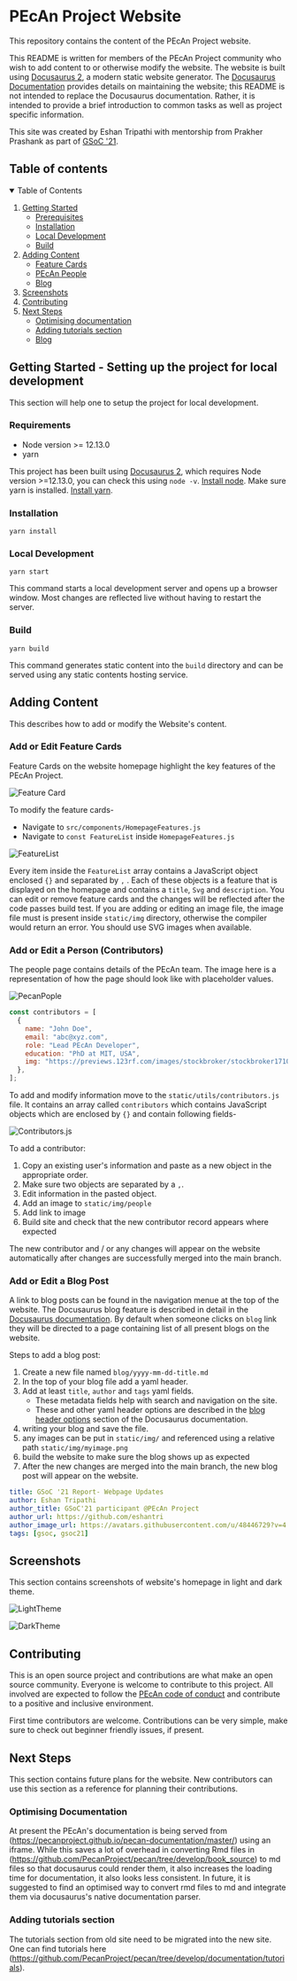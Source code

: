 # PEcAn Project Website

This repository contains the content of the PEcAn Project website.

This README is written for members of the PEcAn Project community who wish to add content to or otherwise modify the website.
The website is built using [Docusaurus 2](https://docusaurus.io/), a modern static website generator.
The [Docusaurus Documentation](https://docusaurus.io/docs) provides details on maintaining the website; this README is not intended to replace the Docusaurus documentation.
Rather, it is intended to provide a brief introduction to common tasks as well as project specific information.

This site was created by Eshan Tripathi with mentorship from Prakher Prashank as part of [GSoC '21](https://summerofcode.withgoogle.com/).

## Table of contents

<details open="open">
  <summary>Table of Contents</summary>
  <ol>
    <li>
      <a href="#getting-started">Getting Started</a>
      <ul>
        <li><a href="#prerequisites">Prerequisites</a></li>
        <li><a href="#installation">Installation</a></li>
        <li><a href="#local-development">Local Development</a></li>
        <li><a href="#build">Build</a></li>
      </ul>
    </li>
    <li>
      <a href="#adding-content">Adding Content</a>
      <ul>
        <li><a href="#feature-cards">Feature Cards</a></li>
        <li><a href="#pecan-people">PEcAn People</a></li>
        <li><a href="#blog">Blog</a></li>
      </ul>
    </li>
    <li><a href="#screenshots">Screenshots</a></li>
    <li><a href="#contributing">Contributing</a></li>
    <li>
      <a href="#next-steps">Next Steps</a>
      <ul>
        <li><a href="#optimising-documentation">Optimising documentation</a></li>
        <li><a href="#adding-tutorials">Adding tutorials section</a></li>
        <li><a href="#blog">Blog</a></li>
      </ul>
    </li>
  </ol>
</details>

## Getting Started - Setting up the project for local development

This section will help one to setup the project for local development.

### Requirements

- Node version >= 12.13.0
- yarn

This project has been built using [Docusaurus 2](https://docusaurus.io/), which requires Node version >=12.13.0, you can check this using `node -v`. [Install node](https://nodejs.org/en/download/).
Make sure yarn is installed. [Install yarn](https://classic.yarnpkg.com/en/docs/install/#debian-stable).

### Installation

```console
yarn install
```

### Local Development

```console
yarn start
```

This command starts a local development server and opens up a browser window. Most changes are reflected live without having to restart the server.

### Build

```console
yarn build
```

This command generates static content into the `build` directory and can be served using any static contents hosting service.

## Adding Content

This describes how to add or modify the Website's content.

### Add or Edit Feature Cards

Feature Cards on the website homepage highlight the key features of the PEcAn Project.

![Feature Card](screenshots/featureCard.png)

To modify the feature cards-

- Navigate to `src/components/HomepageFeatures.js`
- Navigate to `const FeatureList` inside `HomepageFeatures.js`

![FeatureList](screenshots/FeatureList.png)

Every item inside the `FeatureList` array contains a JavaScript object enclosed `{}` and separated by `,` .
Each of these objects is a feature that is displayed on the homepage and contains a `title`, `Svg` and `description`.
You can edit or remove feature cards and the changes will be reflected after the code passes build test.
If you are adding or editing an image file, the image file must is present inside `static/img` directory, otherwise the compiler would return an error.
You should use SVG images when available.

### Add or Edit a Person (Contributors)

The people page contains details of the PEcAn team. The image here is a representation of how the page should look like with placeholder values.

![PecanPople](screenshots/pecanPeople.png)

```javascript
const contributors = [
  {
    name: "John Doe",
    email: "abc@xyz.com",
    role: "Lead PEcAn Developer",
    education: "PhD at MIT, USA",
    img: "https://previews.123rf.com/images/stockbroker/stockbroker1710/stockbroker171000524/89639450-portrait-of-a-young-smiling-professional-man-arms-crossed.jpg",
  },
];
```

To add and modify information move to the `static/utils/contributors.js` file.
It contains an array called `contributors` which contains JavaScript objects which are enclosed by `{}` and contain following fields-

![Contributors.js](screenshots/contributors.png)

To add a contributor:

1. Copy an existing user's information and paste as a new object in the appropriate order.
2. Make sure two objects are separated by a `,`.
3. Edit information in the pasted object.
4. Add an image to `static/img/people`
5. Add link to image
6. Build site and check that the new contributor record appears where expected

The new contributor and / or any changes will appear on the website automatically after changes are successfully merged into the main branch.

### Add or Edit a Blog Post

A link to blog posts can be found in the navigation menue at the top of the website.
The Docusaurus blog feature is described in detail in the [Docusaurus documentation](https://docusaurus.io/docs/blog).
By default when someone clicks on `blog` link they will be directed to a page containing list of all present blogs on the website.

Steps to add a blog post:

1. Create a new file named `blog/yyyy-mm-dd-title.md`
2. In the top of your blog file add a yaml header.
3. Add at least `title`, `author` and `tags` yaml fields.
   - These metadata fields help with search and navigation on the site.
   - These and other yaml header options are described in the [blog header options](https://docusaurus.io/docs/blog#header-options) section of the Docusaurus documentation.
4. writing your blog and save the file.
5. any images can be put in `static/img/` and referenced using a relative path `static/img/myimage.png`
6. build the website to make sure the blog shows up as expected
7. After the new changes are merged into the main branch, the new blog post will appear on the website.

```yml
title: GSoC '21 Report- Webpage Updates
author: Eshan Tripathi
author_title: GSoC'21 participant @PEcAn Project
author_url: https://github.com/eshantri
author_image_url: https://avatars.githubusercontent.com/u/48446729?v=4
tags: [gsoc, gsoc21]
```

## Screenshots

This section contains screenshots of website's homepage in light and dark theme.

![LightTheme](screenshots/light.png)

![DarkTheme](screenshots/dark.png)

## Contributing

This is an open source project and contributions are what make an open source community.
Everyone is welcome to contribute to this project.
All involved are expected to follow the [PEcAn code of conduct](https://pecanproject.github.io/pecan-documentation/master/contributor-covenant-code-of-conduct.html) and contribute to a positive and inclusive environment.

First time contributors are welcome. Contributions can be very simple, make sure to check out beginner friendly issues, if present.

## Next Steps

This section contains future plans for the website. New contributors can use this section as a reference for planning their contributions.

### Optimising Documentation

At present the PEcAn's documentation is being served from (<https://pecanproject.github.io/pecan-documentation/master/>) using an iframe. While this saves a lot of overhead in converting Rmd files in (<https://github.com/PecanProject/pecan/tree/develop/book_source>) to md files so that docusaurus could render them, it also increases the loading time for documentation, it also looks less consistent.
In future, it is suggested to find an optimised way to convert rmd files to md and integrate them via docusaurus's native documentation parser.

### Adding tutorials section

The tutorials section from old site need to be migrated into the new site.
One can find tutorials here (<https://github.com/PecanProject/pecan/tree/develop/documentation/tutorials>).
